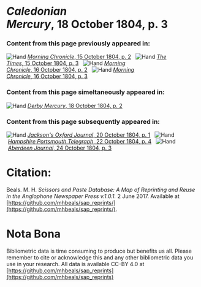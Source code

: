 # *Caledonian Mercury*, 18 October 1804, p. 3  
  
### Content from this page previously appeared in:  
![Hand](http://scissorsandpaste.net/wp-content/uploads/2017/06/smallhandpointer.png) [*Morning Chronicle*, 15 October 1804, p. 2](https://mhbeals.github.io/sap_html/Morning-Chronicle/Morning-Chronicle-15-October-1804-p-2)  
![Hand](http://scissorsandpaste.net/wp-content/uploads/2017/06/smallhandpointer.png) [*The Times*, 15 October 1804, p. 3](https://mhbeals.github.io/sap_html/The-Times/The-Times-15-October-1804-p-3)  
![Hand](http://scissorsandpaste.net/wp-content/uploads/2017/06/smallhandpointer.png) [*Morning Chronicle*, 16 October 1804, p. 2](https://mhbeals.github.io/sap_html/Morning-Chronicle/Morning-Chronicle-16-October-1804-p-2)  
![Hand](http://scissorsandpaste.net/wp-content/uploads/2017/06/smallhandpointer.png) [*Morning Chronicle*, 16 October 1804, p. 3](https://mhbeals.github.io/sap_html/Morning-Chronicle/Morning-Chronicle-16-October-1804-p-3)  
  
### Content from this page simeltaneously appeared in:  
![Hand](http://scissorsandpaste.net/wp-content/uploads/2017/06/smallhandpointer.png) [*Derby Mercury*, 18 October 1804, p. 2](https://mhbeals.github.io/sap_html/Derby-Mercury/Derby-Mercury-18-October-1804-p-2)  
  
### Content from this page subsequently appeared in:  
![Hand](http://scissorsandpaste.net/wp-content/uploads/2017/06/smallhandpointer.png) [*Jackson's Oxford Journal*, 20 October 1804, p. 1](https://mhbeals.github.io/sap_html/Jackson's-Oxford-Journal/Jackson's-Oxford-Journal-20-October-1804-p-1)  
![Hand](http://scissorsandpaste.net/wp-content/uploads/2017/06/smallhandpointer.png) [*Hampshire Portsmouth Telegraph*, 22 October 1804, p. 4](https://mhbeals.github.io/sap_html/Hampshire-Portsmouth-Telegraph/Hampshire-Portsmouth-Telegraph-22-October-1804-p-4)  
![Hand](http://scissorsandpaste.net/wp-content/uploads/2017/06/smallhandpointer.png) [*Aberdeen Journal*, 24 October 1804, p. 3](https://mhbeals.github.io/sap_html/Aberdeen-Journal/Aberdeen-Journal-24-October-1804-p-3)  


# Citation: 

Beals. M. H. *Scissors and Paste Database: A Map of Reprinting and Reuse in the Anglophone Newspaper Press v.1.0.1.* 2 June 2017. Available at [https://github.com/mhbeals/sap_reprints/](https://github.com/mhbeals/sap_reprints/). 

# Nota Bona

Bibliometric data is time consuming to produce but benefits us all. Please remember to cite or acknowledge this and any other bibliometric data you use in your research. All data is available CC-BY 4.0 at [https://github.com/mhbeals/sap_reprints](https://github.com/mhbeals/sap_reprints)